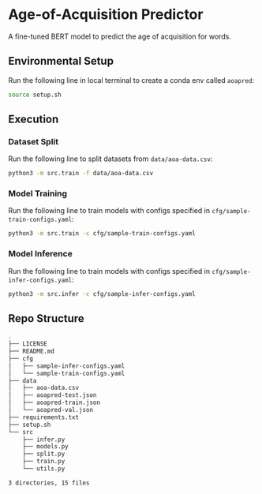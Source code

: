 # Age-of-Acquisition Predictor

A fine-tuned BERT model to predict the age of acquisition for words.

## Environmental Setup

Run the following line in local terminal to create a conda env called `aoapred`:

```bash
source setup.sh
```

## Execution

### Dataset Split

Run the following line to split datasets from `data/aoa-data.csv`:

```bash
python3 -m src.train -f data/aoa-data.csv
```

### Model Training

Run the following line to train models with configs specified in `cfg/sample-train-configs.yaml`:

```bash
python3 -m src.train -c cfg/sample-train-configs.yaml
```

### Model Inference

Run the following line to train models with configs specified in `cfg/sample-infer-configs.yaml`:

```bash
python3 -m src.infer -c cfg/sample-infer-configs.yaml
```


## Repo Structure

```bash
.
├── LICENSE
├── README.md
├── cfg
│   ├── sample-infer-configs.yaml
│   └── sample-train-configs.yaml
├── data
│   ├── aoa-data.csv
│   ├── aoapred-test.json
│   ├── aoapred-train.json
│   └── aoapred-val.json
├── requirements.txt
├── setup.sh
└── src
    ├── infer.py
    ├── models.py
    ├── split.py
    ├── train.py
    └── utils.py

3 directories, 15 files
```
